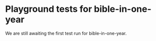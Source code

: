 # Playground tests for bible-in-one-year
We are still awaiting the first test run for bible-in-one-year.
